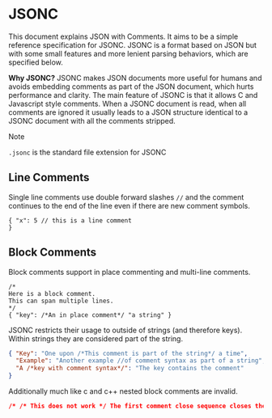 # JSONC
This document explains JSON with Comments. It aims to be a simple reference specification for JSONC. JSONC is a format based on JSON but with some small features and more lenient parsing behaviors, which are specified below.

**Why JSONC?** JSONC makes JSON documents more useful for humans and avoids embedding comments as part of the JSON document, which hurts performance and clarity. The main feature of JSONC is that it allows C and Javascript style comments. When a JSONC document is read, when all comments are ignored it usually leads to a JSON structure identical to a JSONC document with all the comments stripped.

> [!NOTE]
> `.jsonc` is the standard file extension for JSONC

## Line Comments

Single line comments use double forward slashes `//` and the comment continues to the end of the line even if there are new comment symbols.

```jsonc
{ "x": 5 // this is a line comment
}
```

## Block Comments

Block comments support in place commenting and multi-line comments.

```jsonc
/*
Here is a block comment.
This can span multiple lines.
*/
{ "key": /*An in place comment*/ "a string" }
```

JSONC restricts their usage to outside of strings (and therefore keys). Within strings they are considered part of the string.

```json
{ "Key": "One upon /*This comment is part of the string*/ a time",
  "Example": "Another example //of comment syntax as part of a string",
  "A /*key with comment syntax*/": "The key contains the comment"
}
```

Additionally much like c and c++ nested block comments are invalid.
```json
/* /* This does not work */ The first comment close sequence closes the outer comment */
```
